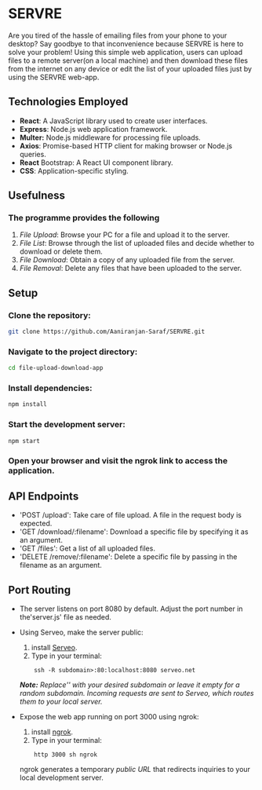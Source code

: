 # SERVRE
Are you tired of the hassle of emailing files from your phone to your desktop? Say goodbye to that inconvenience because SERVRE is here to solve your problem!
Using this simple web application, users can upload files to a remote server(on a local machine) and then download these files from the internet on any device or edit the list of your uploaded files just by using the SERVRE web-app.

## Technologies Employed

- **React**: A JavaScript library used to create user interfaces.
- **Express**: Node.js web application framework.
- **Multer:** Node.js middleware for processing file uploads.
- **Axios**: Promise-based HTTP client for making browser or Node.js queries.
- **React** Bootstrap: A React UI component library.
- **CSS**: Application-specific styling.

## Usefulness

### The programme provides the following 
1. *File Upload*: Browse your PC for a file and upload it to the server.
2. *File List*: Browse through the list of uploaded files and decide whether to download or delete them.
3. *File Download*: Obtain a copy of any uploaded file from the server.
4. *File Removal*: Delete any files that have been uploaded to the server.

## Setup

### Clone the repository: 
```sh
git clone https://github.com/Aaniranjan-Saraf/SERVRE.git
```
### Navigate to the project directory:
```sh
cd file-upload-download-app
```
### Install dependencies:
```sh
npm install
```
### Start the development server:
```sh
npm start
```
### Open your browser and visit the ngrok link to access the application. 


## API Endpoints

- 'POST /upload': Take care of file upload. A file in the request body is expected.
- 'GET /download/:filename': Download a specific file by specifying it as an argument.
- 'GET /files': Get a list of all uploaded files.
- 'DELETE /remove/:filename': Delete a specific file by passing in the filename as an argument.


## Port Routing 
- The server listens on port 8080 by default. Adjust the port number in the'server.js' file as needed.
- Using Serveo, make the server public:
  1. install [Serveo](https://serveo.net/).
  2. Type in your terminal:

    ```
        ssh -R subdomain>:80:localhost:8080 serveo.net
    ```
    
    ***Note:*** *Replace'<subdomain>' with your desired subdomain or leave it empty for a random subdomain. Incoming requests are sent to Serveo, which routes them to your local server.*
- Expose the web app running on port 3000 using ngrok:
  1. install [ngrok](https://ngrok.com/).
  2. Type in your terminal:
    ```
        http 3000 sh ngrok
    ```
    ngrok generates a temporary *public URL* that redirects inquiries to your local development server.

